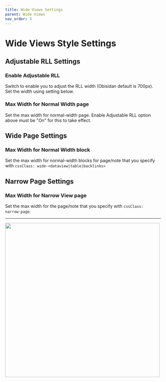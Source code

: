 ```yaml
---
title: Wide Views Settings
parent: Wide Views
nav_order: 3
---
```


# Wide Views Style Settings

## Adjustable RLL Settings

### Enable Adjustable RLL
Switch to enable you to adjust the RLL width (Obisidan default is 700px). Set the width using setting below.

### Max Width for Normal Width page
Set the max width for normal-width page. Enable Adjustable RLL option above must be "On" for this to take effect.

## Wide Page Settings

### Max Width for Normal Width block
Set the max width for normal-width blocks for page/note that you specify with `cssClass: wide-<dataview|table|backlinks>`

## Narrow Page Settings

### Max Width for Narrow View page
Set the max width for the page/note that you specify with `cssClass: narrow-page`.

---

<img src="https://raw.githubusercontent.com/efemkay/obsidian-modular-css-layout/main/docs/assets/wide-views-settings.png" width="500">
